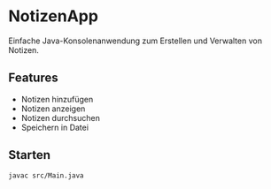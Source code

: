 # NotizenApp

Einfache Java-Konsolenanwendung zum Erstellen und Verwalten von Notizen.

## Features

- Notizen hinzufügen
- Notizen anzeigen
- Notizen durchsuchen
- Speichern in Datei

## Starten
```bash
javac src/Main.java

